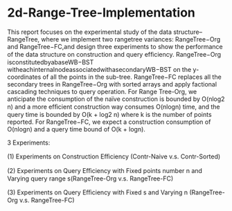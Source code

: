 # 2d-Range-Tree-Implementation

This report focuses on the experimental study of the data structure–RangeTree, where we implement two rangetree variances: RangeTree−Org and RangeTree−FC,and design three experiments to show the performance of the data structure on construction and query efﬁciency. RangeTree−Org isconstitutedbyabaseWB−BST witheachinternalnodeassociatedwithasecondaryWB−BST on the y-coordinates of all the points in the sub-tree. RangeTree−FC replaces all the secondary trees in RangeTree−Org with sorted arrays and apply factional cascading techniques to query operation. For Range Tree-Org, we anticipate the consumption of the naïve construction is bounded by O(nlog2 n) and a more efﬁcient construction way consumes O(nlogn) time, and the query time is bounded by O(k + log2 n) where k is the number of points reported. For RangeTree−FC, we expect a construction consumption of O(nlogn) and a query time bound of O(k + logn).

3 Experiments:

(1) Experiments on Construction Eﬃciency (Contr-Naive v.s. Contr-Sorted) 

(2) Experiments on Query Eﬃciency with Fixed points number n and Varying query range s(RangeTree-Org v.s. RangeTree-FC) 

(3) Experiments on Query Eﬃciency with Fixed s and Varying n (RangeTree-Org v.s. RangeTree-FC) 



